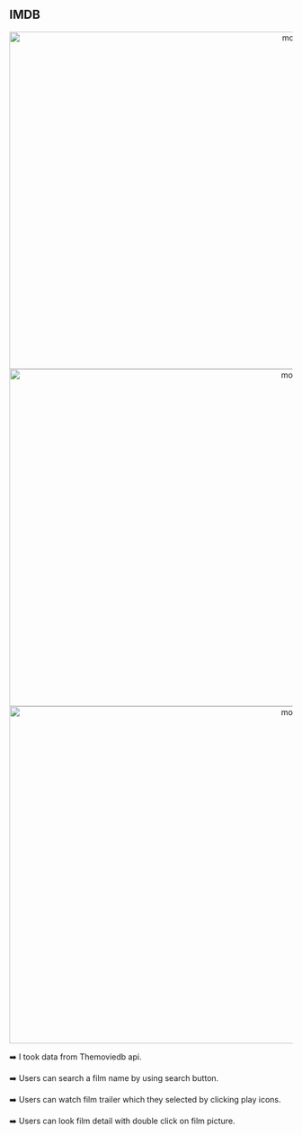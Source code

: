 ## IMDB 
<p align="center">
  <img width="1000" height="600" alt="movie1" src="https://user-images.githubusercontent.com/63063197/99716939-b40a1800-2a76-11eb-99c3-30c489057aeb.png">
  <img width="1000" height="600" alt="movie2" src="https://user-images.githubusercontent.com/63063197/99716942-b5d3db80-2a76-11eb-9cb0-9180617839b5.png">
<img width="1000" height="600" alt="movie3" src="https://user-images.githubusercontent.com/63063197/99716951-b8363580-2a76-11eb-9cec-5577e47f73d9.png">
  </p>
  <p> ➡️  I took data from Themoviedb api.  </p>
  <p> ➡️  Users can search a film name by using search button. </p>
  <p> ➡️  Users can watch film trailer which they selected by clicking play icons.</p>
  <p> ➡️  Users can look film detail with double click on film picture. </p>
 
